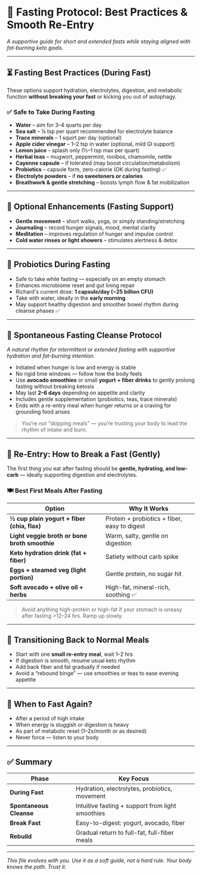 # 🌙 Fasting Protocol: Best Practices & Smooth Re-Entry  
*A supportive guide for short and extended fasts while staying aligned with fat-burning keto goals.*

---

## ⏳ Fasting Best Practices (During Fast)

These options support hydration, electrolytes, digestion, and metabolic function **without breaking your fast** or kicking you out of autophagy.

### ✅ Safe to Take During Fasting

- **Water** – aim for 3–4 quarts per day  
- **Sea salt** – ¼ tsp per quart recommended for electrolyte balance  
- **Trace minerals** – 1 squirt per day (optional)  
- **Apple cider vinegar** – 1–2 tsp in water (optional, mild GI support)  
- **Lemon juice** – splash only (½–1 tsp max per quart)  
- **Herbal teas** – mugwort, peppermint, rooibos, chamomile, nettle  
- **Cayenne capsule** – if tolerated (may boost circulation/metabolism)  
- **Probiotics** – capsule form, zero-calorie (OK during fasting) ✅  
- **Electrolyte powders** – if **no sweeteners or calories**  
- **Breathwork & gentle stretching** – boosts lymph flow & fat mobilization  

---

## 🧠 Optional Enhancements (Fasting Support)

- **Gentle movement** – short walks, yoga, or simply standing/stretching  
- **Journaling** – record hunger signals, mood, mental clarity  
- **Meditation** – improves regulation of hunger and impulse control  
- **Cold water rinses or light showers** – stimulates alertness & detox  

---

## 🌿 Probiotics During Fasting

- Safe to take while fasting — especially on an empty stomach  
- Enhances microbiome reset and gut lining repair  
- Richard's current dose: **1 capsule/day (~25 billion CFU)**  
- Take with water, ideally in the **early morning**  
- May support healthy digestion and smoother bowel rhythm during cleanse phases ✅  

---

## 🔄 Spontaneous Fasting Cleanse Protocol  
*A natural rhythm for intermittent or extended fasting with supportive hydration and fat-burning intention.*

- Initiated when hunger is low and energy is stable  
- No rigid time windows — follow how the body feels  
- Use **avocado smoothies** or small **yogurt + fiber drinks** to gently prolong fasting without breaking ketosis  
- May last **2–6 days** depending on appetite and clarity  
- Includes gentle supplementation (probiotics, teas, trace minerals)  
- Ends with a re-entry meal when hunger returns or a craving for grounding food arises  

> You’re not “skipping meals” — you’re trusting your body to lead the rhythm of intake and burn.

---

## 🌅 Re-Entry: How to Break a Fast (Gently)

The first thing you eat after fasting should be **gentle, hydrating, and low-carb** — ideally supporting digestion and electrolytes.

### 🍽️ Best First Meals After Fasting

| Option | Why It Works |
|--------|----------------|
| **½ cup plain yogurt + fiber (chia, flax)** | Protein + probiotics + fiber, easy to digest  
| **Light veggie broth or bone broth smoothie** | Warm, salty, gentle on digestion  
| **Keto hydration drink (fat + fiber)** | Satiety without carb spike  
| **Eggs + steamed veg (light portion)** | Gentle protein, no sugar hit  
| **Soft avocado + olive oil + herbs** | High-fat, mineral-rich, soothing ✅  

> *Avoid* anything high-protein or high-fat if your stomach is uneasy after fasting >12–24 hrs. Ramp up slowly.

---

## 🔁 Transitioning Back to Normal Meals

- Start with one **small re-entry meal**, wait 1–2 hrs  
- If digestion is smooth, resume usual keto rhythm  
- Add back fiber and fat gradually if needed  
- Avoid a “rebound binge” — use smoothies or teas to ease evening appetite  

---

## 📅 When to Fast Again?

- After a period of high intake  
- When energy is sluggish or digestion is heavy  
- As part of metabolic reset (1–2x/month or as desired)  
- Never force — listen to your body  

---

## ✅ Summary

| Phase          | Key Focus                                   |
|----------------|---------------------------------------------|
| **During Fast**| Hydration, electrolytes, probiotics, movement  
| **Spontaneous Cleanse** | Intuitive fasting + support from light smoothies  
| **Break Fast** | Easy-to-digest: yogurt, avocado, fiber  
| **Rebuild**    | Gradual return to full-fat, full-fiber meals  

---

*This file evolves with you. Use it as a soft guide, not a hard rule. Your body knows the path. Trust it.*
